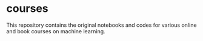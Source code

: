 # courses
This repository contains the original notebooks and codes for various online and book courses on machine learning.

